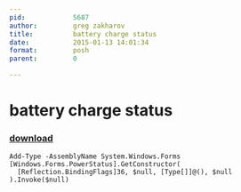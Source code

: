 ```yaml
---
pid:            5687
author:         greg zakharov
title:          battery charge status
date:           2015-01-13 14:01:34
format:         posh
parent:         0

---
```


# battery charge status

### [download](//scripts/5687.ps1)



```posh
Add-Type -AssemblyName System.Windows.Forms
[Windows.Forms.PowerStatus].GetConstructor(
  [Reflection.BindingFlags]36, $null, [Type[]]@(), $null
).Invoke($null)
```
